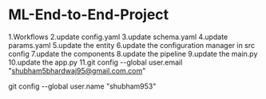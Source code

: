 # ML-End-to-End-Project

1.Workflows
2.update config.yaml
3.update schema.yaml
4.update params.yaml
5.update the entity
6.update the configuration manager in src config
7.update the components
8.update the pipeline
9.update the main.py
10.update the app.py
11.git config --global user.email "shubham5bhardwaj95@gmail.com.com"

git config --global user.name "shubham953"